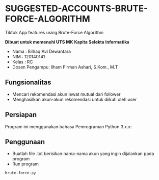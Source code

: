 # SUGGESTED-ACCOUNTS-BRUTE-FORCE-ALGORITHM
Tiktok App features using Brute-Force Algorithm

**Dibuat untuk memenuhi UTS MK Kapita Selekta Informatika**
- Nama : Bilhaq Avi Dewantara
- NIM : 120140141
- Kelas : RC
- Dosen Pengampu: Ilham Firman Ashari, S.Kom., M.T

## Fungsionalitas 
- Mencari rekomendasi akun lewat mutual dari follower
- Menghasilkan akun-akun rekomendasi untuk diikuti oleh user

## Persiapan
Program ini menggunakan bahasa Pemrograman Python 3.x.x:

## Penggunaan
- Buatlah file .txt berisikan nama-nama akun yang ingin dijalankan pada program
- Run program

```sh
brute-force.py
```

